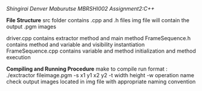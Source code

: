 *Shingirai Denver Maburutse MBRSHI002*
*Assignment2:C++*

**File Structure**
src folder contains .cpp and .h files
img file will contain the output .pgm images

driver.cpp contains extractor method and main method
FrameSequence.h contains method and variable and visibility instantiation
FrameSequence.cpp contains variable and method initialization and method execution

**Compiling and Running Procedure**
make to compile
run format : ./exctractor fileimage.pgm -s x1 y1 x2 y2 -t width height -w operation name
check output images located in img file with appropriate naming convention
